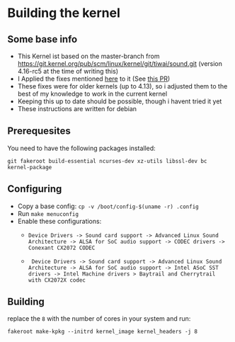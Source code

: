 # Building the kernel

## Some base info

- This Kernel ist based on the master-branch from https://git.kernel.org/pub/scm/linux/kernel/git/tiwai/sound.git (version 4.16-rc5 at the time of writing this)
- I Applied the fixes mentioned [here](https://bugzilla.kernel.org/show_bug.cgi?id=115531#c41) to it (See [this PR](https://github.com/heikomat/linux_with_cx2072x/pull/1))
- These fixes were for older kernels (up to 4.13), so i adjusted them to the best of my knowledge to work in the current kernel
- Keeping this up to date should be possible, though i havent tried it yet
- These instructions are written for debian

## Prerequesites

You need to have the following packages installed:
```
git fakeroot build-essential ncurses-dev xz-utils libssl-dev bc kernel-package
```

## Configuring

- Copy a base config: `cp -v /boot/config-$(uname -r) .config`
- Run `make menuconfig`
- Enable these configurations:
  - ```
    Device Drivers -> Sound card support -> Advanced Linux Sound Architecture -> ALSA for SoC audio support -> CODEC drivers -> Conexant CX2072 CODEC
    ```
  - ```
     Device Drivers -> Sound card support -> Advanced Linux Sound Architecture -> ALSA for SoC audio support -> Intel ASoC SST drivers -> Intel Machine drivers > Baytrail and Cherrytrail with CX2072X codec
     ```

## Building

replace the `8` with the number of cores in your system and run:
```
fakeroot make-kpkg --initrd kernel_image kernel_headers -j 8
```
